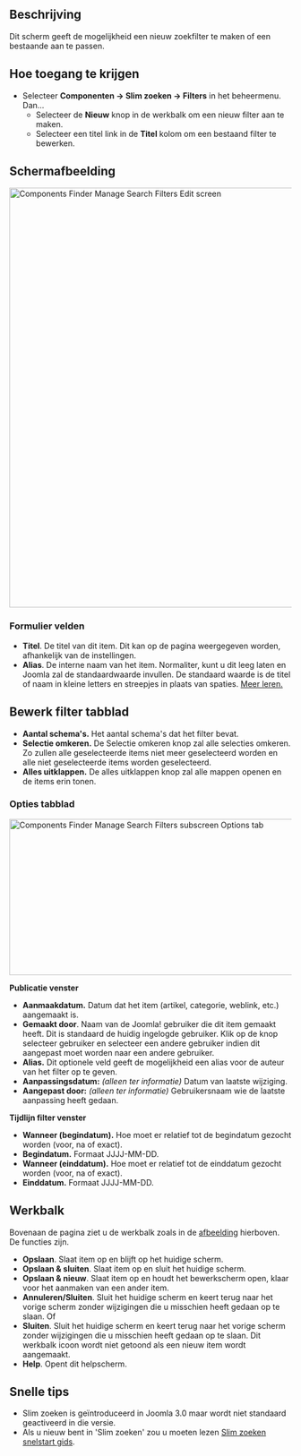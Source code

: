 <!-- Filename: Help4.x:Smart_Search:_New_or_Edit_Filter / Display title: Slim zoeken: Nieuw of bewerk filter -->

## Beschrijving

Dit scherm geeft de mogelijkheid een nieuw zoekfilter te maken of een
bestaande aan te passen.

## Hoe toegang te krijgen

- Selecteer **Componenten → Slim zoeken → Filters** in het
  beheermenu. Dan...
  - Selecteer de **Nieuw** knop in de werkbalk om een nieuw filter aan
    te maken.
  - Selecteer een titel link in de **Titel** kolom om een bestaand
    filter te bewerken.

## Schermafbeelding

<img
src="https://docs.joomla.org/images/thumb/b/b6/Help-4x-Components-Finder-Manage-Search-Filters-Edit-screen-nl.png/800px-Help-4x-Components-Finder-Manage-Search-Filters-Edit-screen-nl.png.jpeg"
decoding="async"
srcset="https://docs.joomla.org/images/b/b6/Help-4x-Components-Finder-Manage-Search-Filters-Edit-screen-nl.png 1.5x"
data-file-width="1187" data-file-height="1113" width="800" height="750"
alt="Components Finder Manage Search Filters Edit screen" />

### Formulier velden

- **Titel**. De titel van dit item. Dit kan op de pagina weergegeven
  worden, afhankelijk van de instellingen.
- **Alias**. De interne naam van het item. Normaliter, kunt u dit leeg
  laten en Joomla zal de standaardwaarde invullen. De standaard waarde
  is de titel of naam in kleine letters en streepjes in plaats van
  spaties. [Meer
  leren.](https://docs.joomla.org/Alias/nl "Special:MyLanguage/Alias/nl")

## Bewerk filter tabblad

- **Aantal schema's.** Het aantal schema's dat het filter bevat.
- **Selectie omkeren.** De Selectie omkeren knop zal alle selecties
  omkeren. Zo zullen alle geselecteerde items niet meer geselecteerd
  worden en alle niet geselecteerde items worden geselecteerd.
- **Alles uitklappen.** De alles uitklappen knop zal alle mappen openen
  en de items erin tonen.

### Opties tabblad

<img
src="https://docs.joomla.org/images/thumb/4/47/Help-4x-Components-Finder-Manage-Search-Filters-subscreen-Options-tab-nl.png/800px-Help-4x-Components-Finder-Manage-Search-Filters-subscreen-Options-tab-nl.png.jpeg"
decoding="async"
srcset="https://docs.joomla.org/images/thumb/4/47/Help-4x-Components-Finder-Manage-Search-Filters-subscreen-Options-tab-nl.png/1200px-Help-4x-Components-Finder-Manage-Search-Filters-subscreen-Options-tab-nl.png.jpeg 1.5x, https://docs.joomla.org/images/4/47/Help-4x-Components-Finder-Manage-Search-Filters-subscreen-Options-tab-nl.png 2x"
data-file-width="1214" data-file-height="423" width="800" height="279"
alt="Components Finder Manage Search Filters subscreen Options tab" />

**Publicatie venster**

- **Aanmaakdatum.** Datum dat het item (artikel, categorie, weblink,
  etc.) aangemaakt is.
- **Gemaakt door**. Naam van de Joomla! gebruiker die dit item gemaakt
  heeft. Dit is standaard de huidig ingelogde gebruiker. Klik op de knop
  selecteer gebruiker en selecteer een andere gebruiker indien dit
  aangepast moet worden naar een andere gebruiker.
- **Alias.** Dit optionele veld geeft de mogelijkheid een alias voor de
  auteur van het filter op te geven.
- **Aanpassingsdatum:** *(alleen ter informatie)* Datum van laatste
  wijziging.
- **Aangepast door:** *(alleen ter informatie)* Gebruikersnaam wie de
  laatste aanpassing heeft gedaan.

**Tijdlijn filter venster**

- **Wanneer (begindatum).** Hoe moet er relatief tot de begindatum
  gezocht worden (voor, na of exact).
- **Begindatum.** Formaat JJJJ-MM-DD.
- **Wanneer (einddatum).** Hoe moet er relatief tot de einddatum gezocht
  worden (voor, na of exact).
- **Einddatum.** Formaat JJJJ-MM-DD.

## Werkbalk

Bovenaan de pagina ziet u de werkbalk zoals in de
[afbeelding](#Schermafbeelding) hierboven. De functies zijn.

- **Opslaan**. Slaat item op en blijft op het huidige scherm.
- **Opslaan & sluiten**. Slaat item op en sluit het huidige scherm.
- **Opslaan & nieuw**. Slaat item op en houdt het bewerkscherm open,
  klaar voor het aanmaken van een ander item.
- **Annuleren/Sluiten**. Sluit het huidige scherm en keert terug naar
  het vorige scherm zonder wijzigingen die u misschien heeft gedaan op
  te slaan. Of
- **Sluiten**. Sluit het huidige scherm en keert terug naar het vorige
  scherm zonder wijzigingen die u misschien heeft gedaan op te slaan.
  Dit werkbalk icoon wordt niet getoond als een nieuw item wordt
  aangemaakt.
- **Help**. Opent dit helpscherm.

## Snelle tips

- Slim zoeken is geïntroduceerd in Joomla 3.0 maar wordt niet standaard
  geactiveerd in die versie.
- Als u nieuw bent in 'Slim zoeken' zou u moeten lezen [Slim zoeken
  snelstart
  gids](https://docs.joomla.org/Smart_Search_quickstart_guide "Smart Search quickstart guide").
